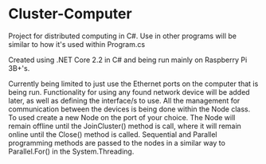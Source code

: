 # Cluster-Computer
Project for distributed computing in C#. Use in other programs will be similar to how it's used within Program.cs

Created using .NET Core 2.2 in C# and being run mainly on Raspberry Pi 3B+'s.

Currently being limited to just use the Ethernet ports on the computer that is being run. Functionality for using any found network device will be added later, as well as defining the interface/s to use.
All the management for communication between the devices is being done within the Node class. To used create a new Node on the port of your choice. The Node will remain offline until the JoinCluster() method is call, where it will remain online until the Close() method is called.
Sequential and Parallel programming methods are passed to the nodes in a similar way to Parallel.For() in the System.Threading.
